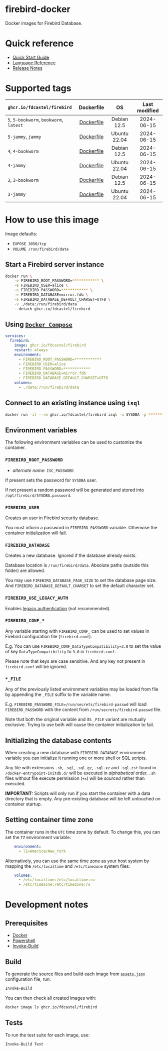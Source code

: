 # firebird-docker

Docker images for Firebird Database.



# Quick reference

  - [Quick Start Guide](https://firebirdsql.org/file/documentation/html/en/firebirddocs/qsg5/firebird-5-quickstartguide.html)
  - [Language Reference](https://firebirdsql.org/file/documentation/html/en/refdocs/fblangref50/firebird-50-language-reference.html)
  - [Release Notes](https://firebirdsql.org/file/documentation/release_notes/html/en/5_0/rlsnotes50.html)



# Supported tags

|`ghcr.io/fdcastel/firebird`|Dockerfile|OS|Last modified|
|:-|:-:|:-:|:-:|
|`5`, `5-bookworm`, `bookworm`, `latest`|[Dockerfile](./generated/5/bookworm/Dockerfile)|Debian 12.5|2024-06-15|
|`5-jammy`, `jammy`|[Dockerfile](./generated/5/jammy/Dockerfile)|Ubuntu 22.04|2024-06-15|
|`4`, `4-bookworm`|[Dockerfile](./generated/4/bookworm/Dockerfile)|Debian 12.5|2024-06-15|
|`4-jammy`|[Dockerfile](./generated/4/jammy/Dockerfile)|Ubuntu 22.04|2024-06-15|
|`3`, `3-bookworm`|[Dockerfile](./generated/3/bookworm/Dockerfile)|Debian 12.5|2024-06-15|
|`3-jammy`|[Dockerfile](./generated/3/jammy/Dockerfile)|Ubuntu 22.04|2024-06-15|



# How to use this image

Image defaults:
  - `EXPOSE 3050/tcp`
  - `VOLUME /run/firebird/data`

## Start a Firebird server instance

```bash
docker run \
    -e FIREBIRD_ROOT_PASSWORD=************ \
    -e FIREBIRD_USER=alice \
    -e FIREBIRD_PASSWORD=************ \
    -e FIREBIRD_DATABASE=mirror.fdb \
    -e FIREBIRD_DATABASE_DEFAULT_CHARSET=UTF8 \
    -v ./data:/run/firebird/data
    --detach ghcr.io/fdcastel/firebird
```



## Using [`Docker Compose`](https://github.com/docker/compose)

```yaml
services:
  firebird:
    image: ghcr.io/fdcastel/firebird
    restart: always
    environment:
      - FIREBIRD_ROOT_PASSWORD=************
      - FIREBIRD_USER=alice
      - FIREBIRD_PASSWORD=************
      - FIREBIRD_DATABASE=mirror.fdb
      - FIREBIRD_DATABASE_DEFAULT_CHARSET=UTF8
    volumes:
      - ./data:/run/firebird/data
```



## Connect to an existing instance using `isql`

```bash
docker run -it --rm ghcr.io/fdcastel/firebird isql -u SYSDBA -p ************ SERVER:/path/to/file.fdb
```



## Environment variables

The following environment variables can be used to customize the container.



### `FIREBIRD_ROOT_PASSWORD`
  - _alternate name_: `ISC_PASSWORD`

If present sets the password for `SYSDBA` user.

If not present a random password will be generated and stored into `/opt/firebird/SYSDBA.password`.



### `FIREBIRD_USER`

Creates an user in Firebird security database.

You must inform a password in `FIREBIRD_PASSWORD` variable. Otherwise the container initialization will fail.



### `FIREBIRD_DATABASE`

Creates a new database. Ignored if the database already exists.

Database location is `/run/firebird/data`. Absolute paths (outside this folder) are allowed.

You may use `FIREBIRD_DATABASE_PAGE_SIZE` to set the database page size. And `FIREBIRD_DATABASE_DEFAULT_CHARSET` to set the default character set.



### `FIREBIRD_USE_LEGACY_AUTH`

Enables [legacy authentication](https://firebirdsql.org/file/documentation/release_notes/html/en/3_0/rlsnotes30.html#rnfb30-compat-legacyauth) (not recommended).



### `FIREBIRD_CONF_*`

Any variable starting with `FIREBIRD_CONF_` can be used to set values in Firebird configuration file (`firebird.conf`).

E.g. You can use `FIREBIRD_CONF_DataTypeCompatibility=3.0` to set the value of key `DataTypeCompatibility` to `3.0` in `firebird.conf`.

Please note that keys are case sensitive. And any key not present in `firebird.conf` will be ignored.



### `*_FILE`

Any of the previously listed environment variables may be loaded from file by appending the `_FILE` suffix to the variable name.

E.g. `FIREBIRD_PASSWORD_FILE=/run/secrets/firebird-passwd` will load `FIREBIRD_PASSWORD` with the content from `/run/secrets/firebird-passwd` file.

Note that both the original variable and its `_FILE` variant are mutually exclusive. Trying to use both will cause the container initialization to fail.



## Initializing the database contents

When creating a new database with `FIREBIRD_DATABASE` environment variable you can initialize it running one or more shell or SQL scripts.

Any file with extensions `.sh`, `.sql`, `.sql.gz`, `.sql.xz` and `.sql.zst` found in `/docker-entrypoint-initdb.d/` will be executed in _alphabetical_ order. `.sh` files without file execute permission (`+x`) will be _sourced_ rather than executed.

**IMPORTANT:** Scripts will only run if you start the container with a data directory that is empty. Any pre-existing database will be left untouched on container startup.



## Setting container time zone

The container runs in the `UTC` time zone by default. To change this, you can set the `TZ` environment variable:

```yaml
    environment:
      - TZ=America/New_York
```

Alternatively, you can use the same time zone as your host system by mapping the `/etc/localtime` and `/etc/timezone` system files:

```yaml
    volumes:
      - /etc/localtime:/etc/localtime:ro
      - /etc/timezone:/etc/timezone:ro
```

# Development notes

## Prerequisites

  - [Docker](https://docs.docker.com/engine/install/)
  - [Powershell](https://learn.microsoft.com/en-us/powershell/scripting/install/installing-powershell-on-linux)
  - [Invoke-Build](https://github.com/nightroman/Invoke-Build#install-as-module)



## Build

To generate the source files and build each image from [`assets.json`](assets.json) configuration file, run:

```bash
Invoke-Build
```

You can then check all created images with:

```bash
docker image ls ghcr.io/fdcastel/firebird
```



## Tests

To run the test suite for each image, use:

```bash
Invoke-Build Test
```
